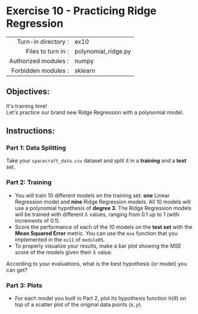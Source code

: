# Exercise 10 - Practicing Ridge Regression

|                         |                     |
| -----------------------:| ------------------  |
|   Turn-in directory :   |  ex10               |
|   Files to turn in :    |  polynomial_ridge.py      |
|   Authorized modules :  |  numpy              |
|   Forbidden modules :   |  sklearn            |

## Objectives:  
It's training time!  
Let's practice our brand new Ridge Regression with a polynomial model.

## Instructions:

### Part 1: Data Splitting

Take your `spacecraft_data.csv` dataset and split it in a **training** and a **test** set.

### Part 2: Training
- You will train 10 different models on the training set: **one** Linear Regression model and **nine** Ridge Regression models. All 10 models will use a polynomial hypothesis of **degree 3**. The Ridge Regression models will be trained with different $\lambda$ values, ranging from 0.1 up to 1 (with increments of 0.1).
- Score the performance of each of the 10 models on the **test set** with the **Mean Squared Error** metric. You can use the `mse` function that you implemented in the `ex11` of `module05`.
- To properly visualize your results, make a bar plot showing the MSE score of the models given their $\lambda$ value.   

According to your evaluations, what is the best hypothesis (or model) you can get?

### Part 3: Plots
* For each model you built in Part 2, plot its hypothesis function $h(\theta)$ on top of a scatter plot of the original data points $(x,y)$. 
